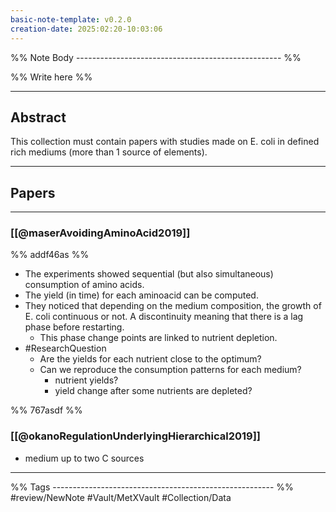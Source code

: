 ```yaml
---
basic-note-template: v0.2.0
creation-date: 2025:02:20-10:03:06
---
```


%% Note Body --------------------------------------------------- %%

%% Write here %%

******
## Abstract

This collection must contain papers with studies made on E. coli in defined rich mediums (more than 1 source of elements).

******
## Papers

***
### [[@maserAvoidingAminoAcid2019]]
%% addf46as %%

- The experiments showed sequential (but also simultaneous) consumption of amino acids.
- The yield (in time) for each aminoacid can be computed.
- They noticed that depending on the medium composition, the growth of E. coli continuous or not. A discontinuity meaning that there is a lag phase before restarting. 
	- This phase change points are linked to nutrient depletion. 
- #ResearchQuestion 
	- Are the yields for each nutrient close to the optimum?
	- Can we reproduce the consumption patterns for each medium?
		- nutrient yields?
		- yield change after some nutrients are depleted?

%% 767asdf %%

### [[@okanoRegulationUnderlyingHierarchical2019]]

- medium up to two C sources









___

%% Tags ------------------------------------------------------- %%
#review/NewNote
#Vault/MetXVault 
#Collection/Data